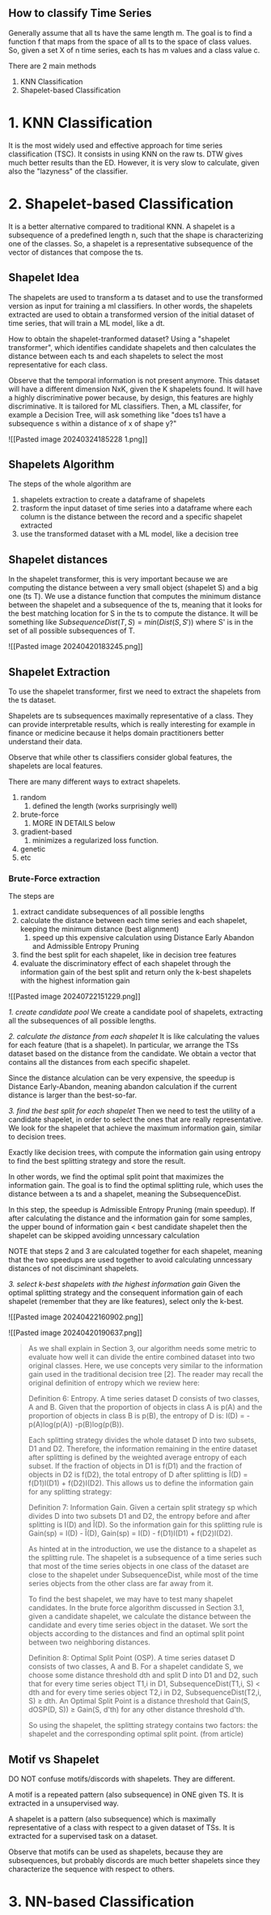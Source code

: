 ## How to classify Time Series
Generally assume that all ts have the same length m.
The goal is to find a function f that maps from the space of all ts to the space of class values. So, given a set X of n time series, each ts has m values and a class value c.

There are 2 main methods
1. KNN Classification
2. Shapelet-based Classification

# 1. KNN Classification
It is the most widely used and effective approach for time series classification (TSC).
It consists in using KNN on the raw ts.
DTW gives much better results than the ED.
However, it is very slow to calculate, given also the "lazyness" of the classifier.


# 2. Shapelet-based Classification
It is a better alternative compared to traditional KNN.
A shapelet is a subsequence of a predefined length n, such that the shape is characterizing one of the classes. So, a shapelet is a representative subsequence of the vector of distances that compose the ts.

## Shapelet Idea
The shapelets are used to transform a ts dataset and to use the transformed version as input for training a ml classifiers.
In other words, the shapelets extracted are used to obtain a transformed version of the initial dataset of time series, that will train a ML model, like a dt.

How to obtain the shapelet-tranformed dataset? Using a "shapelet transformer", which identifies candidate shapelets and then calculates the distance between each ts and each shapelets to select the most representative for each class.

Observe that the temporal information is not present anymore. This dataset will have a different dimension NxK, given the K shapelets found. It will have a highly discriminative power because, by design, this features are highly discriminative. It is tailored for ML classifiers.
Then, a ML classifer, for example a Decision Tree, will ask something like "does ts1 have a subsequence s within a distance of x of shape y?"

![[Pasted image 20240324185228 1.png]]


## Shapelets Algorithm
The steps of the whole algorithm are
1. shapelets extraction to create a dataframe of shapelets
2. trasform the input dataset of time series into a dataframe where each column is the distance between the record and a specific shapelet extracted
3. use the transformed dataset with a ML model, like a decision tree

## Shapelet distances
In the shapelet transformer, this is very important because we are computing the distance between a very small object (shapelet S) and a big one (ts T).
We use a distance function that computes the minimum distance between the shapelet and a subsequence of the ts, meaning that it looks for the best matching location for S in the ts to compute the distance.
It will be something like $SubsequenceDist(T,S)=min(Dist(S,S'))$ where S' is in the set of all possible subsequences of T.

![[Pasted image 20240420183245.png]]


## Shapelet Extraction
To use the shapelet transformer, first we need to extract the shapelets from the ts dataset.

Shapelets are ts subsequences maximally representative of a class.
They can provide interpretable results, which is really interesting for example in finance or medicine because it helps domain practitioners better understand their data.

Observe that while other ts classifiers consider global features, the shapelets are local features.

There are many different ways to extract shapelets.
1. random
	1. defined the length (works surprisingly well)
2. brute-force
	1. MORE IN DETAILS below
3. gradient-based
	1. minimizes a regularized loss function.
4. genetic
5. etc

### Brute-Force extraction
The steps are
1. extract candidate subsequences of all possible lengths
2. calculate the distance between each time series and each shapelet, keeping the minimum distance (best alignment)
	1. speed up this expensive calculation using Distance Early Abandon and Admissible Entropy Pruning
3. find the best split for each shapelet, like in decision tree features
4. evaluate the discriminatory effect of each shapelet through the information gain of the best split and return only the k-best shapelets with the highest information gain

![[Pasted image 20240722151229.png]]

*1. create candidate pool*
We create a candidate pool of shapelets, extracting all the subsequences of all possible lengths.

*2. calculate the distance from each shapelet*
It is like calculating the values for each feature (that is a shapelet).
In particular, we arrange the TSs dataset based on the distance from the candidate. We obtain a vector that contains all the distances from each specific shapelet.

Since the distance alculation can be very expensive, the speedup is Distance Early-Abandon, meaning abandon calculation if the current distance is larger than the best-so-far.

*3. find the best split for each shapelet*
Then we need to test the utility of a candidate shapelet, in order to select the ones that are really representative. We look for the shapelet that achieve the maximum information gain, similar to decision trees.

Exactly like decision trees, with compute the information gain using entropy to find the best splitting strategy and store the result.

In other words, we find the optimal split point that maximizes the information gain. The goal is to find the optimal splitting rule, which uses the distance between a ts and a shapelet, meaning the SubsequenceDist.

In this step, the speedup is Admissible Entropy Pruning (main speedup).
If after calculating the distance and the information gain for some samples, the upper bound of information gain < best candidate shapelet then the shapelet can be skipped avoiding unncessary calculation

NOTE that steps 2 and 3 are calculated together for each shapelet, meaning that the two speedups are used together to avoid calculating unncessary distances of not disciminant shapelets.

*3. select k-best shapelets with the highest information gain*
Given the optimal splitting strategy and the consequent information gain of each shapelet (remember that they are like features), select only the k-best.




![[Pasted image 20240422160902.png]]

![[Pasted image 20240420190637.png]]










> As we shall explain in Section 3, our algorithm needs some metric to evaluate how well it can divide the entire combined dataset into two original classes. Here, we use concepts very similar to the information gain used in the traditional decision tree [2]. The reader may recall the original definition of entropy which we review here: 
> 
> Definition 6: Entropy. A time series dataset D consists of two classes, A and B. Given that the proportion of objects in class A is p(A) and the proportion of objects in class B is p(B), the entropy of D is: I(D) = -p(A)log(p(A)) -p(B)log(p(B)). 
> 
> Each splitting strategy divides the whole dataset D into two subsets, D1 and D2. Therefore, the information remaining in the entire dataset after splitting is defined by the weighted average entropy of each subset. If the fraction of objects in D1 is f(D1) and the fraction of objects in D2 is f(D2), the total entropy of D after splitting is Î(D) = f(D1)I(D1) + f(D2)I(D2). This allows us to define the information gain for any splitting strategy: 
> 
> Definition 7: Information Gain. Given a certain split strategy sp which divides D into two subsets D1 and D2, the entropy before and after splitting is I(D) and Î(D). So the information gain for this splitting rule is Gain(sp) = I(D) - Î(D), Gain(sp) = I(D) - f(D1)I(D1) + f(D2)I(D2). 
> 
> As hinted at in the introduction, we use the distance to a shapelet as the splitting rule. The shapelet is a subsequence of a time series such that most of the time series objects in one class of the dataset are close to the shapelet under SubsequenceDist, while most of the time series objects from the other class are far away from it. 
> 
> To find the best shapelet, we may have to test many shapelet candidates. In the brute force algorithm discussed in Section 3.1, given a candidate shapelet, we calculate the distance between the candidate and every time series object in the dataset. We sort the objects according to the distances and find an optimal split point between two neighboring distances. 
> 
> Definition 8: Optimal Split Point (OSP). A time series dataset D consists of two classes, A and B. For a shapelet candidate S, we choose some distance threshold dth and split D into D1 and D2, such that for every time series object T1,i in D1, SubsequenceDist(T1,i, S) < dth and for every time series object T2,i in D2, SubsequenceDist(T2,i, S) ≥ dth. An Optimal Split Point is a distance threshold that Gain(S, dOSP(D, S)) ≥ Gain(S, d'th) for any other distance threshold d'th. 
> 
> So using the shapelet, the splitting strategy contains two factors: the shapelet and the corresponding optimal split point.
> (from article)

## Motif vs Shapelet
DO NOT confuse motifs/discords with shapelets.
They are different.

A motif is a repeated pattern (also subsequence) in ONE given TS.
It is extracted in a unsupervised way.

A shapelet is a pattern (also subsequence) which is maximally representative of a class with respect to a given dataset of TSs. It is extracted for a supervised task on a dataset.

Observe that motifs can be used as shapelets, because they are subsequences, but probably discords are much better shapelets since they characterize the sequence with respect to others.


# 3. NN-based Classification



